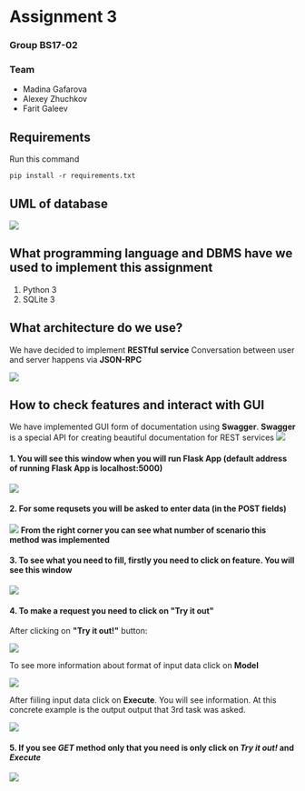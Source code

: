 # Assignment 3

### Group BS17-02
### Team
* Madina Gafarova
* Alexey Zhuchkov
* Farit Galeev
## Requirements 
Run this command
```
pip install -r requirements.txt
```
## UML of database
![](https://i.imgur.com/bguuZIl.png)
## What programming language and DBMS have we used to implement this assignment
1. Python 3
2. SQLite 3
## What architecture do we use?
We have decided to implement **RESTful service**
Conversation between user and server happens via **JSON-RPC**

![](https://i.imgur.com/J00IkbW.png)

## How to check features and interact with GUI
We have implemented GUI form of documentation using **Swagger**. **Swagger** is a special API for creating beautiful documentation for REST services
![](https://i.imgur.com/Ckc1HCp.png)

#### 1. You will see this window when you will run Flask App (default address of running Flask App is localhost:5000)
![](https://i.imgur.com/kjL3NFz.png)
#### 2. For some requsets you will be asked to enter data (in the POST fields)
![](https://i.imgur.com/JsgUtVg.png)
**From the right corner you can see what number of scenario this method was implemented**
#### 3. To see what you need to fill, firstly you need to click on feature. You will see this window
![](https://i.imgur.com/nE03D3P.png)
#### 4. To make a request you need to click on "Try it out"
After clicking on **"Try it out!"** button:

![](https://i.imgur.com/kuNNKKi.png)

To see more information about format of input data click on **Model**

![](https://i.imgur.com/3w149KB.png)

After fiiling input data click on **Execute**. You will see information. At this concrete example is the output
output that 3rd task was asked.

![](https://i.imgur.com/fCPhy4y.png)

#### 5. If you see *GET* method only that you need is only click on *Try it out!* and *Execute*

![](https://i.imgur.com/zqMxasa.png)


